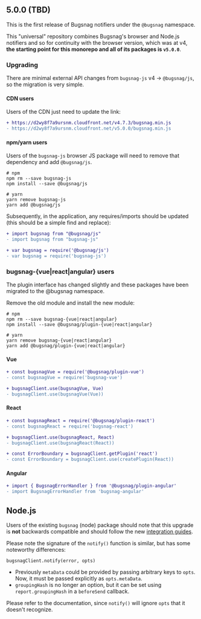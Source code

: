 ## 5.0.0 (TBD)

This is the first release of Bugsnag notifiers under the `@bugsnag` namespace.

This "universal" repository combines Bugsnag's browser and Node.js notifiers and so for continuity with the browser version, which was at v4, **the starting point for this monorepo and all of its packages is `v5.0.0`**.

### Upgrading

There are minimal external API changes from `bugsnag-js` v4 -> `@bugsnag/js`, so the migration is very simple.

#### CDN users

Users of the CDN just need to update the link:

```diff
+ https://d2wy8f7a9ursnm.cloudfront.net/v4.7.3/bugsnag.min.js
- https://d2wy8f7a9ursnm.cloudfront.net/v5.0.0/bugsnag.min.js
```

#### npm/yarn users

Users of the `bugsnag-js` browser JS package will need to remove that dependency and add `@bugsnag/js`.

```
# npm
npm rm --save bugsnag-js
npm install --save @bugsnag/js

# yarn
yarn remove bugsnag-js
yarn add @bugsnag/js
```

Subsequently, in the application, any requires/imports should be updated (this should be a simple find and replace):

```diff
+ import bugsnag from "@bugsnag/js"
- import bugsnag from "bugsnag-js"
```

```diff
+ var bugsnag = require('@bugsnag/js')
- var bugsnag = require('bugsnag-js')
```

### bugsnag-{vue|react|angular} users

The plugin interface has changed slightly and these packages have been migrated to the @bugsnag namespace.

Remove the old module and install the new module:

```
# npm
npm rm --save bugsnag-{vue|react|angular}
npm install --save @bugsnag/plugin-{vue|react|angular}

# yarn
yarn remove bugsnag-{vue|react|angular}
yarn add @bugsnag/plugin-{vue|react|angular}
```

#### Vue

```diff
+ const bugsnagVue = require('@bugsnag/plugin-vue')
- const bugsnagVue = require('bugsnag-vue')

+ bugsnagClient.use(bugsnagVue, Vue)
- bugsnagClient.use(bugsnagVue(Vue))
```

#### React

```diff
+ const bugsnagReact = require('@bugsnag/plugin-react')
- const bugsnagReact = require('bugsnag-react')

+ bugsnagClient.use(bugsnagReact, React)
- bugsnagClient.use(bugsnagReact(React))

+ const ErrorBoundary = bugsnagClient.getPlugin('react')
- const ErrorBoundary = bugsnagClient.use(createPlugin(React))
```

#### Angular

```diff
+ import { BugsnagErrorHandler } from '@bugsnag/plugin-angular'
- import BugsnagErrorHandler from 'bugsnag-angular'
```

## Node.js

Users of the existing `bugsnag` (node) package should note that this upgrade is **not** backwards compatible and should follow the new [integration guides](https://docs.bugsnag.com/platforms/javascript).

Please note the signature of the `notify()` function is similar, but has some noteworthy differences:

`bugsnagClient.notify(error, opts)`

- Previously `metaData` could be provided by passing arbitrary keys to `opts`. Now, it must be passed explicitly as `opts.metaData`.
- `groupingHash` is no longer an option, but it can be set using `report.groupingHash` in a `beforeSend` callback.

Please refer to the documentation, since `notify()` will ignore `opts` that it doesn't recognize.
